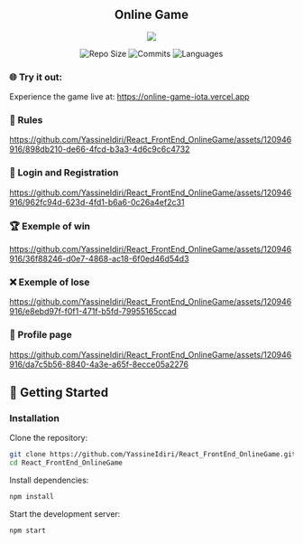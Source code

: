 <div align="center">

  ## Online Game
</div>

<p align="center">
  <a href="https://skillicons.dev">
    <img src="https://skillicons.dev/icons?i=react,js" />
  </a>
</p>


<div align="center">

![Repo Size](https://img.shields.io/github/repo-size/YassineIdiri/React_FrontEnd_OnlineGame.svg)
![Commits](https://img.shields.io/github/commit-activity/m/YassineIdiri/React_FrontEnd_OnlineGame.svg)
![Languages](https://img.shields.io/github/languages/top/YassineIdiri/React_FrontEnd_OnlineGame.svg)

</div>


### 🌐 Try it out:
Experience the game live at: https://online-game-iota.vercel.app


### 📖 Rules

https://github.com/YassineIdiri/React_FrontEnd_OnlineGame/assets/120946916/898db210-de66-4fcd-b3a3-4d6c9c6c4732

### 🔐 Login and Registration

https://github.com/YassineIdiri/React_FrontEnd_OnlineGame/assets/120946916/962fc94d-623d-4fd1-b6a6-0c26a4ef2c31

### 🏆 Exemple of win

https://github.com/YassineIdiri/React_FrontEnd_OnlineGame/assets/120946916/36f88246-d0e7-4868-ac18-6f0ed46d54d3

### ❌ Exemple of lose

https://github.com/YassineIdiri/React_FrontEnd_OnlineGame/assets/120946916/e8ebd97f-f0f1-471f-b5fd-79955165ccad

### 📄 Profile page

https://github.com/YassineIdiri/React_FrontEnd_OnlineGame/assets/120946916/da7c5b56-8840-4a3e-a65f-8ecce05a2276

## 🚀 Getting Started

### Installation

Clone the repository:
``` bash
git clone https://github.com/YassineIdiri/React_FrontEnd_OnlineGame.git
cd React_FrontEnd_OnlineGame
```

Install dependencies:
```bash
npm install
```

 Start the development server:
```bash
npm start
```
